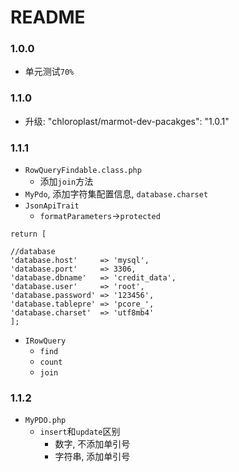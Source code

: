 # README

### 1.0.0
	
* 单元测试`70%`

### 1.1.0
	
* 升级:  "chloroplast/marmot-dev-pacakges": "1.0.1"

### 1.1.1

* `RowQueryFindable.class.php`
	* 添加`join`方法
* `MyPdo`, 添加字符集配置信息, `database.charset`
* `JsonApiTrait`
	* `formatParameters`->`protected`

```
return [

//database
'database.host'     => 'mysql',
'database.port'     => 3306,
'database.dbname'   => 'credit_data',
'database.user'     => 'root',
'database.password' => '123456',
'database.tablepre' => 'pcore_',
'database.charset'  => 'utf8mb4'
];
```

* `IRowQuery`
	* `find`
	* `count`
	* `join`

### 1.1.2

* `MyPDO.php`
	* `insert`和`update`区别
		* 数字, 不添加单引号
		* 字符串, 添加单引号